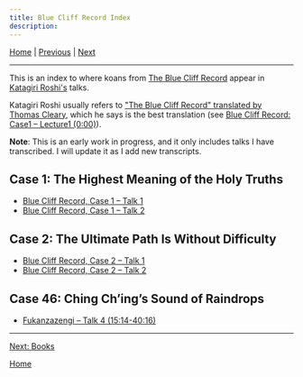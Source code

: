 ```yaml
---
title: Blue Cliff Record Index
description:
---
```


[Home](index#appendices) \| 
[Previous](dogen) \| 
[Next](books)

---

This is an index to where koans from [The Blue Cliff Record](glossary#blue-cliff-record) appear in [Katagiri Roshi's](glossary#katagiri) talks. 

Katagiri Roshi usually refers to ["The Blue Cliff Record" translated by Thomas Cleary](books#BCR), which he says is the best translation (see [Blue Cliff Record: Case1 – Lecture1 (0:00)](1979-11-17-Blue-Cliff-Record-Case-1-Talk-1#000)).

**Note**: This is an early work in progress, and it only includes talks I have transcribed. I will update it as I add new transcripts.

<a name="case-1"></a>
## Case 1: The Highest Meaning of the Holy Truths

- [Blue Cliff Record, Case 1 – Talk 1](1979-11-17-Blue-Cliff-Record-Case-1-Talk-1)
- [Blue Cliff Record, Case 1 – Talk 2](1979-11-18-Blue-Cliff-Record-Case-1-Talk-2)

<a name="case-2"></a>
## Case 2: The Ultimate Path Is Without Difficulty

- [Blue Cliff Record, Case 2 – Talk 1](1980-01-19-Blue-Cliff-Record-Case-2-Talk-1)
- [Blue Cliff Record, Case 2 – Talk 2](1979-11-18-Blue-Cliff-Record-Case-1-Talk-2)

<a name="case-46"></a>
## Case 46: Ching Ch’ing’s Sound of Raindrops

- [Fukanzazengi – Talk 4 (15:14-40:16)](1979-06-12-Fukanzazengi-Talk-4#1514)

---
[Next: Books](books)

[Home](index#BCR)
